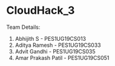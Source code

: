 # CloudHack_3

Team Details:

1) Abhijith S - PES1UG19CS013
2) Aditya Ramesh - PES1UG19CS033
3) Advit Gandhi - PES1UG19CS035
4) Amar Prakash Patil - PES1UG19CS051